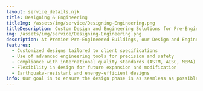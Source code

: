 ```yaml
---
layout: service_details.njk
title: Designing & Engineering
titleImg: /assets/img/service/Designing-Engineering.png
titleDescription: Custom Design and Engineering Solutions for Pre-Engineered Buildings
img: /assets/img/service/Designing-Engineering.png
description: At Premier Pre-Engineered Buildings, our Design and Engineering services are at the core of every project we undertake. Our team of experienced engineers and architects works closely with clients to deliver customized solutions that meet the specific requirements of each building project. We employ cutting-edge technology, including advanced structural analysis tools, to design buildings that are optimized for strength, safety, and cost-efficiency. All designs adhere to international standards, ensuring that every building is compliant with local and global regulations.
features:
  - Customized designs tailored to client specifications
  - Use of advanced engineering tools for precision and safety
  - Compliance with international quality standards (ASTM, AISC, MBMA)
  - Flexibility in design for future expansion and modification
  - Earthquake-resistant and energy-efficient designs
info: Our goal is to ensure the design phase is as seamless as possible, providing comprehensive support from conceptualization to final blueprints.
---
```

